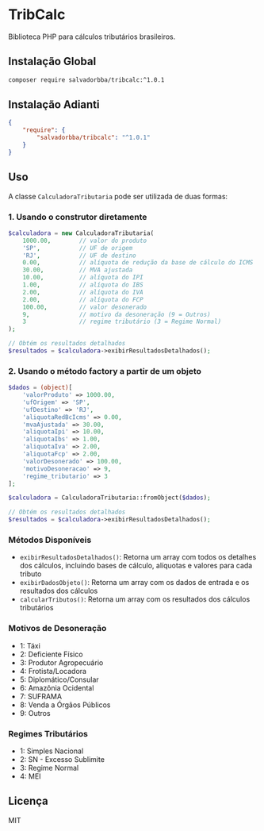 # TribCalc

Biblioteca PHP para cálculos tributários brasileiros.

## Instalação Global

```bash
composer require salvadorbba/tribcalc:^1.0.1
```

## Instalação Adianti
```json
{
    "require": {
        "salvadorbba/tribcalc": "^1.0.1"
    }
}
```

## Uso

A classe `CalculadoraTributaria` pode ser utilizada de duas formas:

### 1. Usando o construtor diretamente

```php
$calculadora = new CalculadoraTributaria(
    1000.00,        // valor do produto
    'SP',           // UF de origem
    'RJ',           // UF de destino
    0.00,           // alíquota de redução da base de cálculo do ICMS
    30.00,          // MVA ajustada
    10.00,          // alíquota do IPI
    1.00,           // alíquota do IBS
    2.00,           // alíquota do IVA
    2.00,           // alíquota do FCP
    100.00,         // valor desonerado
    9,              // motivo da desoneração (9 = Outros)
    3               // regime tributário (3 = Regime Normal)
);

// Obtém os resultados detalhados
$resultados = $calculadora->exibirResultadosDetalhados();
```

### 2. Usando o método factory a partir de um objeto

```php
$dados = (object)[
    'valorProduto' => 1000.00,
    'ufOrigem' => 'SP',
    'ufDestino' => 'RJ',
    'aliquotaRedBcIcms' => 0.00,
    'mvaAjustada' => 30.00,
    'aliquotaIpi' => 10.00,
    'aliquotaIbs' => 1.00,
    'aliquotaIva' => 2.00,
    'aliquotaFcp' => 2.00,
    'valorDesonerado' => 100.00,
    'motivoDesoneracao' => 9,
    'regime_tributario' => 3
];

$calculadora = CalculadoraTributaria::fromObject($dados);

// Obtém os resultados detalhados
$resultados = $calculadora->exibirResultadosDetalhados();
```

### Métodos Disponíveis

- `exibirResultadosDetalhados()`: Retorna um array com todos os detalhes dos cálculos, incluindo bases de cálculo, alíquotas e valores para cada tributo
- `exibirDadosObjeto()`: Retorna um array com os dados de entrada e os resultados dos cálculos
- `calcularTributos()`: Retorna um array com os resultados dos cálculos tributários

### Motivos de Desoneração

- 1: Táxi
- 2: Deficiente Físico
- 3: Produtor Agropecuário
- 4: Frotista/Locadora
- 5: Diplomático/Consular
- 6: Amazônia Ocidental
- 7: SUFRAMA
- 8: Venda a Órgãos Públicos
- 9: Outros

### Regimes Tributários

- 1: Simples Nacional
- 2: SN - Excesso Sublimite
- 3: Regime Normal
- 4: MEI

## Licença

MIT
